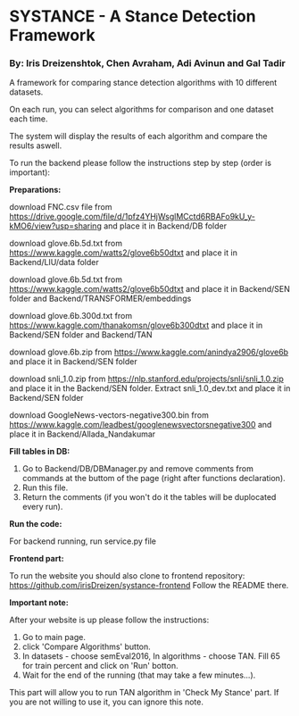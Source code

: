 # SYSTANCE - A Stance Detection Framework 
### By: Iris Dreizenshtok, Chen Avraham, Adi Avinun and Gal Tadir

A framework for comparing stance detection algorithms with 10 different datasets.

On each run, you can select algorithms for comparison and one dataset each time.

The system will display the results of each algorithm and compare the results aswell.

To run the backend please follow the instructions step by step (order is important): 

**Preparations:**

download FNC.csv file from
https://drive.google.com/file/d/1pfz4YHjWsglMCctd6RBAFo9kU_y-kMO6/view?usp=sharing and place it in Backend/DB folder

download glove.6b.5d.txt from https://www.kaggle.com/watts2/glove6b50dtxt and place it in Backend/LIU/data folder

download glove.6b.5d.txt from https://www.kaggle.com/watts2/glove6b50dtxt and place it in Backend/SEN folder and Backend/TRANSFORMER/embeddings

download glove.6b.300d.txt from https://www.kaggle.com/thanakomsn/glove6b300dtxt and place it in Backend/SEN folder and Backend/TAN

download glove.6b.zip from https://www.kaggle.com/anindya2906/glove6b and place it in Backend/SEN folder

download snli_1.0.zip from https://nlp.stanford.edu/projects/snli/snli_1.0.zip and place it in the Backend/SEN folder. Extract snli_1.0_dev.txt and place it in Backend/SEN folder

download GoogleNews-vectors-negative300.bin from https://www.kaggle.com/leadbest/googlenewsvectorsnegative300 and place it in Backend/Allada_Nandakumar

**Fill tables in DB:**
1. Go to Backend/DB/DBManager.py and remove comments from commands at the buttom of the page (right after functions declaration).
2. Run this file.
3. Return the comments (if you won't do it the tables will be duplocated every run).

**Run the code:**

For backend running, run service.py file

**Frontend part:**

To run the website you should also clone to frontend repository: https://github.com/irisDreizen/systance-frontend
Follow the README there.

**Important note:**

After your website is up please follow the instructions:
1. Go to main page.
2. click 'Compare Algorithms' button.
3. In datasets - choose semEval2016, In algorithms - choose TAN. Fill 65 for train percent and click on 'Run' botton.
4. Wait for the end of the running (that may take a few minutes...).

This part will allow you to run TAN algorithm in 'Check My Stance' part. If you are not willing to use it, you can ignore this note.


